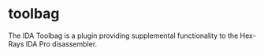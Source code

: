 toolbag
=======

The IDA Toolbag is a plugin providing supplemental functionality to the Hex-Rays IDA Pro disassembler.